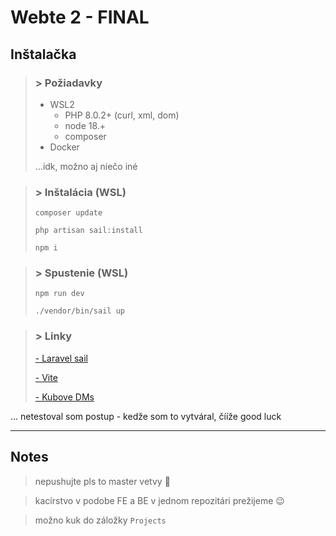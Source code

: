 # Webte 2 - FINAL

## Inštalačka

>### > Požiadavky
>- WSL2
>   - PHP 8.0.2+ (curl, xml, dom)
>   - node 18.+
>   - composer
>- Docker
>
> ...idk, možno aj niečo iné

>### > Inštalácia (WSL)
>```
>composer update
>
>php artisan sail:install
>
>npm i
>```

>### > Spustenie (WSL)
>```
>npm run dev
>```
>
>```
>./vendor/bin/sail up
>```

>### > Linky
>[- Laravel sail]('https://laravel.com/docs/10.x/sail')
>
>[- Vite]('https://vitejs.dev/guide/cli.html')
>
>[- Kubove DMs]('https://chat.openai.com/')

... netestoval som postup - kedže som to vytváral, čííže good luck

---

## Notes

> 
> nepushujte pls to master vetvy 💙
>

>
> kacírstvo v podobe FE a BE v jednom repozitári prežijeme :wink:
>

>
> možno kuk do záložky `Projects`
>

